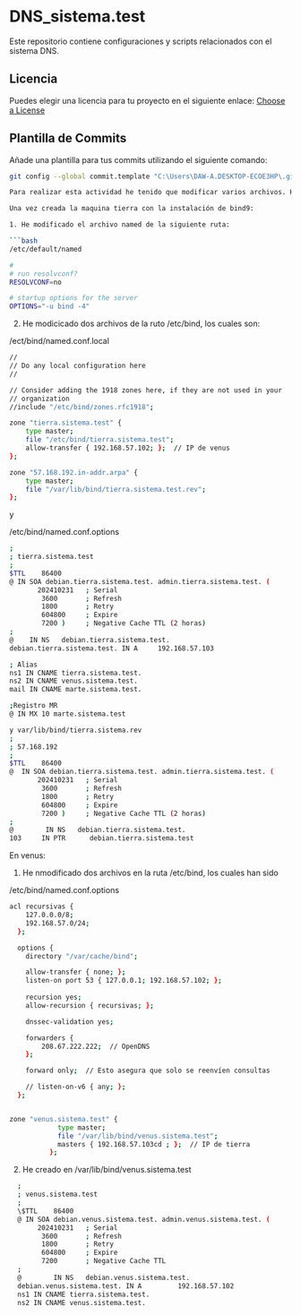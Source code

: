 # DNS_sistema.test

Este repositorio contiene configuraciones y scripts relacionados con el sistema DNS.

## Licencia

Puedes elegir una licencia para tu proyecto en el siguiente enlace: [Choose a License](https://choosealicense.com/licenses)

## Plantilla de Commits

Añade una plantilla para tus commits utilizando el siguiente comando:

```bash
git config --global commit.template "C:\Users\DAW-A.DESKTOP-ECOE3HP\.gittemplate"

Para realizar esta actividad he tenido que modificar varios archivos. He comenzado creando en vagrantfile un scrip con provisiones para que lo requerido en este ejercicio se cree de manera automatica, para ello he añadido los cambios que deben de darse en archivos concretos.

Una vez creada la maquina tierra con la instalación de bind9:

1. He modificado el archivo named de la siguiente ruta:

```bash
/etc/default/named

#
# run resolvconf?
RESOLVCONF=no

# startup options for the server
OPTIONS="-u bind -4"

```

2. He modicicado dos archivos de la ruto /etc/bind, los cuales son: 

/ect/bind/named.conf.local

```bash
//
// Do any local configuration here
//

// Consider adding the 1918 zones here, if they are not used in your
// organization
//include "/etc/bind/zones.rfc1918";

zone "tierra.sistema.test" {
    type master;
    file "/etc/bind/tierra.sistema.test";
    allow-transfer { 192.168.57.102; };  // IP de venus
};

zone "57.168.192.in-addr.arpa" {
    type master;
    file "/var/lib/bind/tierra.sistema.test.rev";
};
```

 y

/etc/bind/named.conf.options

```bash
;
; tierra.sistema.test
;
$TTL	86400
@ IN SOA debian.tierra.sistema.test. admin.tierra.sistema.test. (
       202410231   ; Serial
        3600       ; Refresh
        1800       ; Retry
        604800     ; Expire
        7200 )     ; Negative Cache TTL (2 horas)
;
@	 IN NS	 debian.tierra.sistema.test.
debian.tierra.sistema.test. IN A	 192.168.57.103

; Alias
ns1 IN CNAME tierra.sistema.test.
ns2 IN CNAME venus.sistema.test.
mail IN CNAME marte.sistema.test.

;Registro MR
@ IN MX 10 marte.sistema.test

y var/lib/bind/tierra.sistema.rev
; 
; 57.168.192
;
$TTL    86400
@  IN SOA debian.tierra.sistema.test. admin.tierra.sistema.test. (
       202410231   ; Serial
        3600       ; Refresh
        1800       ; Retry
        604800     ; Expire
        7200 )     ; Negative Cache TTL (2 horas)
;
@        IN NS   debian.tierra.sistema.test.
103		IN PTR      debian.tierra.sistema.test
```
En venus:

1. He nmodificado dos archivos en la ruta /etc/bind, los cuales han sido

/etc/bind/named.conf.options

```bash
acl recursivas {
    127.0.0.0/8;
    192.168.57.0/24;
  };

  options {
    directory "/var/cache/bind";

    allow-transfer { none; };
    listen-on port 53 { 127.0.0.1; 192.168.57.102; };
    
    recursion yes;
    allow-recursion { recursivas; };

    dnssec-validation yes;

    forwarders {
        208.67.222.222;  // OpenDNS
    };

    forward only;  // Esto asegura que solo se reenvíen consultas

    // listen-on-v6 { any; };
  };


zone "venus.sistema.test" {
            type master;
            file "/var/lib/bind/venus.sistema.test";
            masters { 192.168.57.103cd ; };  // IP de tierra
          };
```
2. He creado en /var/lib/bind/venus.sistema.test
```bash
  ;
  ; venus.sistema.test
  ;
  \$TTL    86400
  @ IN SOA debian.venus.sistema.test. admin.venus.sistema.test. (
       202410231   ; Serial
        3600       ; Refresh
        1800       ; Retry
        604800     ; Expire
        7200       ; Negative Cache TTL
  ;
  @        IN NS   debian.venus.sistema.test.
  debian.venus.sistema.test. IN A         192.168.57.102
  ns1 IN CNAME tierra.sistema.test.
  ns2 IN CNAME venus.sistema.test. 
```
